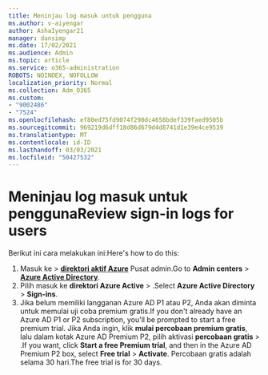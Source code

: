```yaml
---
title: Meninjau log masuk untuk pengguna
ms.author: v-aiyengar
author: AshaIyengar21
manager: dansimp
ms.date: 17/02/2021
ms.audience: Admin
ms.topic: article
ms.service: o365-administration
ROBOTS: NOINDEX, NOFOLLOW
localization_priority: Normal
ms.collection: Adm_O365
ms.custom:
- "9002486"
- "7524"
ms.openlocfilehash: ef80ed75fd9074f290dc4658bdef339faed9505b
ms.sourcegitcommit: 969219d6dff18d86d679d4d8741d1e39e4ce9539
ms.translationtype: MT
ms.contentlocale: id-ID
ms.lasthandoff: 03/03/2021
ms.locfileid: "50427532"
---
```

# <a name="review-sign-in-logs-for-users"></a><span data-ttu-id="5b110-102">Meninjau log masuk untuk pengguna</span><span class="sxs-lookup"><span data-stu-id="5b110-102">Review sign-in logs for users</span></span>

<span data-ttu-id="5b110-103">Berikut ini cara melakukan ini:</span><span class="sxs-lookup"><span data-stu-id="5b110-103">Here's how to do this:</span></span>

1. <span data-ttu-id="5b110-104">Masuk ke   >  **[direktori aktif Azure](https://go.microsoft.com/fwlink/p/?linkid=2067268)** Pusat admin.</span><span class="sxs-lookup"><span data-stu-id="5b110-104">Go to **Admin centers** > **[Azure Active Directory](https://go.microsoft.com/fwlink/p/?linkid=2067268)**.</span></span>
1. <span data-ttu-id="5b110-105">Pilih masuk ke **direktori Azure Active**  >  .</span><span class="sxs-lookup"><span data-stu-id="5b110-105">Select **Azure Active Directory** > **Sign-ins**.</span></span>
1. <span data-ttu-id="5b110-106">Jika belum memiliki langganan Azure AD P1 atau P2, Anda akan diminta untuk memulai uji coba premium gratis.</span><span class="sxs-lookup"><span data-stu-id="5b110-106">If you don't already have an Azure AD P1 or P2 subscription, you'll be prompted to start a free premium trial.</span></span> <span data-ttu-id="5b110-107">Jika Anda ingin, klik **mulai percobaan premium gratis**, lalu dalam kotak Azure AD Premium P2, pilih aktivasi **percobaan gratis**  >  .</span><span class="sxs-lookup"><span data-stu-id="5b110-107">If you want, click **Start a free Premium trial**, and then in the Azure AD Premium P2 box, select **Free trial** > **Activate**.</span></span> <span data-ttu-id="5b110-108">Percobaan gratis adalah selama 30 hari.</span><span class="sxs-lookup"><span data-stu-id="5b110-108">The free trial is for 30 days.</span></span>